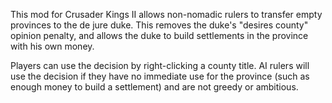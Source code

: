 This mod for Crusader Kings II allows non-nomadic rulers to transfer empty provinces to the de jure duke. This removes the duke's "desires county" opinion penalty, and allows the duke to build settlements in the province with his own money.

Players can use the decision by right-clicking a county title. AI rulers will use the decision if they have no immediate use for the province (such as enough money to build a settlement) and are not greedy or ambitious.
